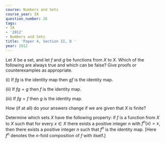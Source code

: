 ```yaml
---
course: Numbers and Sets
course_year: IA
question_number: 26
tags:
- IA
- '2012'
- Numbers and Sets
title: 'Paper 4, Section II, D '
year: 2012
---
```




Let $X$ be a set, and let $f$ and $g$ be functions from $X$ to $X$. Which of the following are always true and which can be false? Give proofs or counterexamples as appropriate.

(i) If $f g$ is the identity map then $g f$ is the identity map.

(ii) If $f g=g$ then $f$ is the identity map.

(iii) If $f g=f$ then $g$ is the identity map.

How (if at all) do your answers change if we are given that $X$ is finite?

Determine which sets $X$ have the following property: if $f$ is a function from $X$ to $X$ such that for every $x \in X$ there exists a positive integer $n$ with $f^{n}(x)=x$, then there exists a positive integer $n$ such that $f^{n}$ is the identity map. [Here $f^{n}$ denotes the $n$-fold composition of $f$ with itself.]